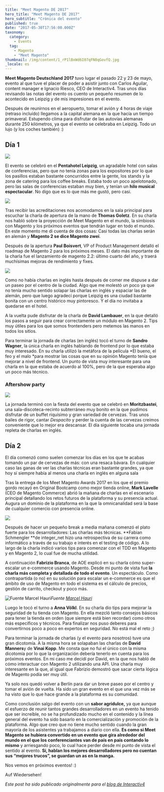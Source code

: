 ```yaml
---
title: "Meet Magento DE 2017"
hero_title: "Meet Magento DE 2017"
hero_subtitle: "Crónica del evento"
published: true
date: "2017-05-30T17:56:00.000Z"
taxonomy:
  category:
    - Events
  tag:
    - Magento
    - "Meet Magento"
thumbnail: /img/content/1_rP1lBxWd6I07qFN0qGovfQ.jpg
_locale: es
---
```


**Meet Magento Deutschland 2017** tuvo lugar el pasado 22 y 23 de mayo, evento al que tuve el placer de poder a asistir junto con Carlos Aguilar, content manager e Ignacio Riesco, CEO de Interactiv4. Tras unos días revisando las notas del evento os cuento un pequeño resumen de lo acontecido en Leipzig y de mis impresiones en el evento.

Después de reunirnos en el aeropuerto, tomar el avión y 4 horas de viaje (retraso incluído) llegamos a la capital alemana en la que hacía un tiempo primaveral. Estupendo clima para disfrutar de las autovías alemanas durante 250 kilómetros, ya que el evento se celebraba en Leipzig. Todo un lujo (y los coches también) :)

## Día 1

![](/img/content/1*e22BAX5bdXsmaHLaxuhMTQ.jpeg)

El evento se celebró en el **Pentahotel Leipzig**, un agradable hotel con salas de conferencias, pero que no tenía zonas para los expositores por lo que los pasillos estaban bastante concurridos entre la gente, los stands y la zona de catering para los coffee breaks. Estaba todo un poco apelotonado, pero las salas de conferencias estaban muy bien, y tenían un **hilo musical espectacular**. No digo que es lo que más me gustó, pero casi.

![](/img/content/1*vOnpUx65L70ibw10mvD0dw.jpeg)

Tras recibir las acreditaciones nos acomodamos en la sala principal para escuchar la charla de apertura de la mano de **Thomas Goletz**. En su charla nos habló sobre la proyección de Meet Magento en el mundo, la simbiosis con Magento y los próximos eventos que tendrán lugar en todo el mundo. En este momento me di cuenta de dos cosas: Casi todas las charlas serán en alemán y **Magento 2 se dice Magento zwei**.

Después de la apertura **Paul Boisvert**, VP of Product Management detalló el roadmap de Magento 2 para los próximos meses. El dato más importante de la charla fue el lanzamiento de magento 2.2: último cuarto del año, y traerá muchísimas mejoras de rendimiento y fixes.

![](/img/content/1*u0ZfYKow7eFmiOHWYwpR5A.jpeg)

Como no había charlas en inglés hasta después de comer me dispuse a dar un paseo por el centro de la ciudad. Algo que me molestó un poco ya que no tenía mucho sentido solapar las charlas en inglés y espaciar las de alemán, pero que luego agradecí porque Leipzig es una ciudad bastante bonita con un centro histórico muy pintoresco. Y el día no invitaba a quedarse en el hotel.

A la vuelta pude disfrutar de la charla de **David Lambauer**, en la que detalló los pasos a seguir para crear correctamente un módulo en Magento 2. Tips muy útiles para los que somos frontenders pero metemos las manos en todos los sitios.

Para terminar la jornada de charlas (en inglés) tocó el turno de **Sandro Wagner**, la única charla en inglés hablando de frontend por lo que estaba muy interesado. En su charla utilizó la metáfora de la película *El bueno, el feo y el malo *para mostrar las cosas que en su opinión Magento tenía que mejorar a nivel de frontend. Un punto de vista muy interesante para una charla en la que estaba de acuerdo al 100%, pero de la que esperaba algo un poco más técnico.

### Aftershow party

![](/img/content/1*IzaKr2JTSH3gPgsuHh8GyA.jpeg)

La jornada terminó con la fiesta del evento que se celebró en **Moritzbastei**, una sala-discoteca-recinto subterráneo muy bonito en la que pudimos disfrutar de un buffet riquísimo y gran variedad de cervezas. Tras unos bailes de rigor, cantar _Despacito_ y perder la cuenta de las cervezas creímos conveniente que lo mejor era descansar. El día siguiente tocaba una jornada repleta de charlas en inglés.

## Día 2

El día comenzó como suelen comenzar los días en los que te acabas tomando un par de cervezas de más: con una resaca bávara. En cualquier caso las ganas de ver las charlas técnicas eran bastante grandes, ya que hoy sí siempre había al menos una charla en inglés en alguna sala

Tras la entrega de los Meet Magento Awards 2017 en los que el premio gordo recayó en Original Bootcamp como mejor tienda online, **Mark Lavelle** (CEO de Magento Commerce) abrió la mañana de charlas en el escenario principal detallando los retos futuros de la plataforma y su presencia actual. Augura un dominio de la plataforma en la que la omnicanalidad será la base de cualquier comercio con presencia online.

![](/img/content/1*uNLRyAof79YS0BY5pjSEQw.jpeg)

Después de hacer un pequeño break a media mañana comenzó el plato fuerte para los desarrolladores: Las charlas más técnicas. **Fabian Schmengler **de integer_net hizo una retrospectiva de su carrera como informático a través de su trabajo e interés en el testing de código. A lo largo de la charla indicó varios tips para comenzar con el TDD en Magento y en Magento 2, lo cual fue de mucha utilidad.

A continuación **Fabrizio Branca**, de AOE explicó en su charla cómo super-escalar un e-commerce usando Magento. Desde mi punto de vista fue **la charla más completa y detallada de todo el evento**. Un espectáculo. Como contrapartida (o no) en su solución para escalar un e-commerce es que el ámbito de uso de Magento en todo el sistema es el cálculo de precios, gestión de carrito, checkout y poco más.

![Fuente [Marcel Hauri](undefined)](/img/content/1*CN6old1tHoXFzIxhOpuVRg.jpeg)_Fuente [Marcel Hauri](undefined)_

Luego le tocó el turno a **Anna Völkl**. En su charla dio tips para mejorar la seguridad de tu tienda con Magento. En ella mezcló tanto consejos básicos para tener la tienda en orden (que siempre está bien recordar) como otros más específicos y técnicos. Para finalizar nos puso deberes para convertirnos poco a poco en expertos en seguridad. No está mal el reto ;)

Para terminar la jornada de charlas (y el evento para nosotros) tuve una gran dicotomía. A la misma hora se solapaban las charlas de **David Manners**y de **Vinai Kopp**. Me consta que no fui el único con la misma dicotomía por lo que la organización debería tenerlo en cuenta para los próximos eventos. En mi caso me decidí por David, en la que nos habló de cómo interactuar con Magento 2 utilizando una API. Una charla muy interesante en la que, al igual que Fabrizio demostró que sacar cierta lógica de Magento podía ser muy útil.

Ya solo nos quedó volver a Berlín para dar un breve paseo por el centro y tomar el avión de vuelta. Ha sido un gran evento en el que una vez más se ha visto que lo que hace grande a la plataforma es su comunidad.

Como conclusión salgo del evento con un **sabor agridulce,** ya que aunque el esfuerzo de reunir tantos grandes desarrolladores en un evento ha tenido que ser increíble, no se ha profundizado mucho en el contenido y la línea general del evento ha sido basarlo en la comercialización y promoción de la plataforma. Algo que creo que no tiene mucho sentido cuando la gran mayoría de los asistentes ya trabajamos a diario con ella. **Es como si Meet Magento se hubiera convertido en un evento que gira alrededor del mundo en el que los conferenciantes van de país en país contando lo mismo** y arriesgando poco, lo cual hace perder desde mi punto de vista el sentido al evento. **Sí, hablan los mejores desarrolladores pero no cuentan sus “mejores trucos”, se guardan un as en la manga.**

Nos vemos en próximos eventos! :)

Auf Wiedersehen!

_Este post ha sido publicado originalmente para el [blog de Interactiv4](http://www.interactiv4.com/blog-es/cronica-de-meet-magento-alemania-mm17de-por-ruben-rodriguez/)_
